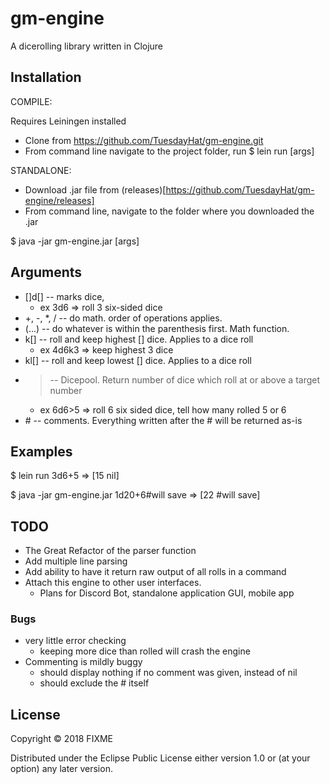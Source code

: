 # gm-engine

A dicerolling library written in Clojure

## Installation

COMPILE:

Requires Leiningen installed

* Clone from https://github.com/TuesdayHat/gm-engine.git
* From command line navigate to the project folder, run
    $ lein run [args]



STANDALONE:

* Download .jar file from (releases)[https://github.com/TuesdayHat/gm-engine/releases]
* From command line, navigate to the folder where you downloaded the .jar

$ java -jar gm-engine.jar [args]
    

## Arguments
* []d[] -- marks dice, 
  * ex 3d6 => roll 3 six-sided dice
* +, -, *, / -- do math. order of operations applies.
* (...) -- do whatever is within the parenthesis first. Math function.
* k[] -- roll and keep highest [] dice. Applies to a dice roll 
  * ex 4d6k3 => keep highest 3 dice 
* kl[] -- roll and keep lowest [] dice. Applies to a dice roll
* > -- Dicepool. Return number of dice which roll at or above a target number 
  * ex 6d6>5 => roll 6 six sided dice, tell how many rolled 5 or 6
* \# -- comments. Everything written after the # will be returned as-is

## Examples
$ lein run 3d6+5
=> [15 nil]

$ java -jar gm-engine.jar 1d20+6#will save
=> [22 #will save]

## TODO
* The Great Refactor of the parser function
* Add multiple line parsing
* Add ability to have it return raw output of all rolls in a command
* Attach this engine to other user interfaces.
  * Plans for Discord Bot, standalone application GUI, mobile app

### Bugs
* very little error checking
  * keeping more dice than rolled will crash the engine
* Commenting is mildly buggy
  * should display nothing if no comment was given, instead of nil
  * should exclude the # itself

## License

Copyright © 2018 FIXME

Distributed under the Eclipse Public License either version 1.0 or (at
your option) any later version.
